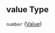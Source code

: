 ## value Type

`number` ([Value](iea43\_anemometer_calibration-definitions-quantity-properties-value.md))
